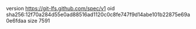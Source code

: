version https://git-lfs.github.com/spec/v1
oid sha256:12f70a284d55e0ad88516ad1120c0c8fe747f9d14abe101b22875e69a0e6fdaa
size 7591
